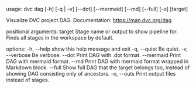 usage: dvc dag [-h] [-q | -v] [--dot] [--mermaid] [--md] [--full] [-o]
               [target]

Visualize DVC project DAG.
Documentation: <https://man.dvc.org/dag>

positional arguments:
  target         Stage name or output to show pipeline for. Finds all stages
                 in the workspace by default.

options:
  -h, --help     show this help message and exit
  -q, --quiet    Be quiet.
  -v, --verbose  Be verbose.
  --dot          Print DAG with .dot format.
  --mermaid      Print DAG with mermaid format.
  --md           Print DAG with mermaid format wrapped in Markdown block.
  --full         Show full DAG that the target belongs too, instead of showing
                 DAG consisting only of ancestors.
  -o, --outs     Print output files instead of stages.
